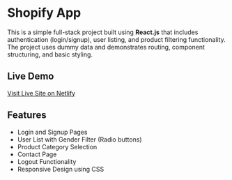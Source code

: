 # Shopify App

This is a simple full-stack project built using **React.js** that includes authentication (login/signup), user listing, and product filtering functionality. The project uses dummy data and demonstrates routing, component structuring, and basic styling.

## Live Demo

[Visit Live Site on Netlify](https://kirthanaa-shopify.netlify.app/)

## Features

-  Login and Signup Pages
-  User List with Gender Filter (Radio buttons)
-  Product Category Selection
-  Contact Page
-  Logout Functionality
-  Responsive Design using CSS


